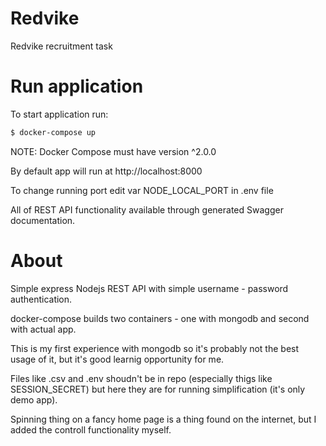 # Redvike

Redvike recruitment task

# Run application

To start application run:

```bash
$ docker-compose up
```

NOTE: Docker Compose must have version ^2.0.0

By default app will run at http://localhost:8000

To change running port edit var NODE_LOCAL_PORT in .env file

All of REST API functionality available through generated Swagger documentation.

# About

Simple express Nodejs REST API with simple username - password authentication.

docker-compose builds two containers - one with mongodb and second with actual app.

This is my first experience with mongodb so it's probably not the best usage of it, but it's good learnig opportunity for me.

Files like .csv and .env shoudn't be in repo (especially thigs like SESSION_SECRET) but here they are for running simplification (it's only demo app).

Spinning thing on a fancy home page is a thing found on the internet, but I added the controll functionality myself.
